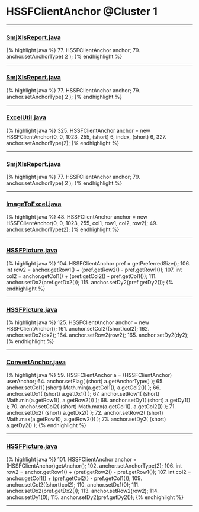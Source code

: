 # HSSFClientAnchor @Cluster 1

***

### [SmjXlsReport.java](https://searchcode.com/codesearch/view/133035254/)
{% highlight java %}
77. HSSFClientAnchor anchor;
79. anchor.setAnchorType( 2 );
{% endhighlight %}

***

### [SmjXlsReport.java](https://searchcode.com/codesearch/view/61719045/)
{% highlight java %}
77. HSSFClientAnchor anchor;
79. anchor.setAnchorType( 2 );
{% endhighlight %}

***

### [ExcelUtil.java](https://searchcode.com/codesearch/view/73315299/)
{% highlight java %}
325. HSSFClientAnchor anchor = new HSSFClientAnchor(0, 0, 1023, 255, (short) 6, index, (short) 6,
327. anchor.setAnchorType(2);
{% endhighlight %}

***

### [SmjXlsReport.java](https://searchcode.com/codesearch/view/66638946/)
{% highlight java %}
77. HSSFClientAnchor anchor;
79. anchor.setAnchorType( 2 );
{% endhighlight %}

***

### [ImageToExcel.java](https://searchcode.com/codesearch/view/94171992/)
{% highlight java %}
48. HSSFClientAnchor anchor = new HSSFClientAnchor(0, 0, 1023, 255, col1, row1, col2, row2);
49. anchor.setAnchorType(2);
{% endhighlight %}

***

### [HSSFPicture.java](https://searchcode.com/codesearch/view/15642330/)
{% highlight java %}
104. HSSFClientAnchor pref = getPreferredSize();
106. int row2 = anchor.getRow1() + (pref.getRow2() - pref.getRow1());
107. int col2 = anchor.getCol1() + (pref.getCol2() - pref.getCol1());
111. anchor.setDx2(pref.getDx2());
115. anchor.setDy2(pref.getDy2());
{% endhighlight %}

***

### [HSSFPicture.java](https://searchcode.com/codesearch/view/15642330/)
{% highlight java %}
125. HSSFClientAnchor anchor = new HSSFClientAnchor();
161.             anchor.setCol2((short)col2);
162.             anchor.setDx2(dx2);
164.             anchor.setRow2(row2);
165.             anchor.setDy2(dy2);
{% endhighlight %}

***

### [ConvertAnchor.java](https://searchcode.com/codesearch/view/15642362/)
{% highlight java %}
59. HSSFClientAnchor a = (HSSFClientAnchor) userAnchor;
64. anchor.setFlag( (short) a.getAnchorType() );
65. anchor.setCol1( (short) Math.min(a.getCol1(), a.getCol2()) );
66. anchor.setDx1( (short) a.getDx1() );
67. anchor.setRow1( (short) Math.min(a.getRow1(), a.getRow2()) );
68. anchor.setDy1( (short) a.getDy1() );
70. anchor.setCol2( (short) Math.max(a.getCol1(), a.getCol2()) );
71. anchor.setDx2( (short) a.getDx2() );
72. anchor.setRow2( (short) Math.max(a.getRow1(), a.getRow2()) );
73. anchor.setDy2( (short) a.getDy2() );
{% endhighlight %}

***

### [HSSFPicture.java](https://searchcode.com/codesearch/view/15642330/)
{% highlight java %}
101. HSSFClientAnchor anchor = (HSSFClientAnchor)getAnchor();
102. anchor.setAnchorType(2);
106. int row2 = anchor.getRow1() + (pref.getRow2() - pref.getRow1());
107. int col2 = anchor.getCol1() + (pref.getCol2() - pref.getCol1());
109. anchor.setCol2((short)col2);
110. anchor.setDx1(0);
111. anchor.setDx2(pref.getDx2());
113. anchor.setRow2(row2);
114. anchor.setDy1(0);
115. anchor.setDy2(pref.getDy2());
{% endhighlight %}

***

